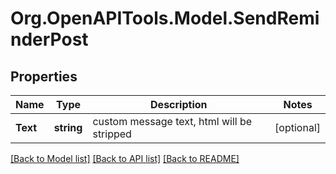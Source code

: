 
# Org.OpenAPITools.Model.SendReminderPost

## Properties

Name | Type | Description | Notes
------------ | ------------- | ------------- | -------------
**Text** | **string** | custom message text, html will be stripped | [optional] 

[[Back to Model list]](../README.md#documentation-for-models)
[[Back to API list]](../README.md#documentation-for-api-endpoints)
[[Back to README]](../README.md)

